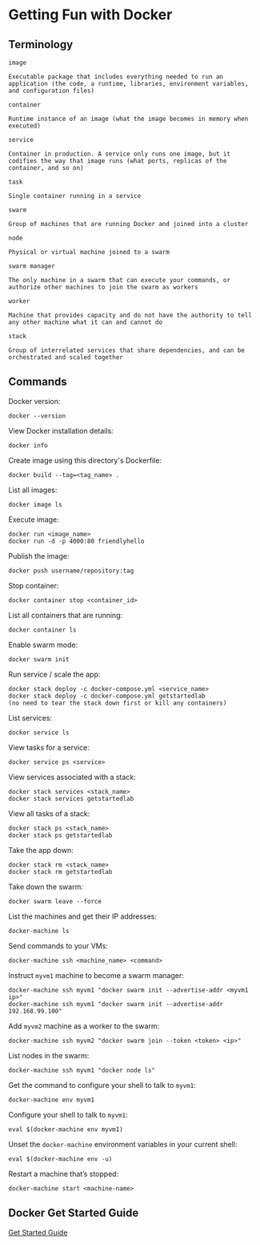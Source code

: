 # Getting Fun with Docker

## Terminology

`image`

	Executable package that includes everything needed to run an application (the code, a runtime, libraries, environment variables, and configuration files)
	
`container`

	Runtime instance of an image (what the image becomes in memory when executed)
	
`service`

	Container in production. A service only runs one image, but it codifies the way that image runs (what ports, replicas of the container, and so on)

`task`
	
	Single container running in a service

`swarm`

	Group of machines that are running Docker and joined into a cluster

`node`
	
	Physical or virtual machine joined to a swarm

`swarm manager`
	
	The only machine in a swarm that can execute your commands, or authorize other machines to join the swarm as workers

`worker`
	
	Machine that provides capacity and do not have the authority to tell any other machine what it can and cannot do

`stack`

    Group of interrelated services that share dependencies, and can be orchestrated and scaled together

## Commands

Docker version:

    docker --version

View Docker installation details:

    docker info

Create image using this directory's Dockerfile:

    docker build --tag=<tag_name> .

List all images:

	docker image ls

Execute image:
	
	docker run <image_name>
	docker run -d -p 4000:80 friendlyhello

Publish the image:
	
	docker push username/repository:tag

Stop container:
	
	docker container stop <container_id>

List all containers that are running:
	
	docker container ls

Enable swarm mode:
	
	docker swarm init

Run service / scale the app:
	
	docker stack deploy -c docker-compose.yml <service_name>
	docker stack deploy -c docker-compose.yml getstartedlab
	(no need to tear the stack down first or kill any containers)

List services:

    docker service ls

View tasks for a service:

    docker service ps <service>

View services associated with a stack:
	
	docker stack services <stack_name>
	docker stack services getstartedlab

View all tasks of a stack:
	
	docker stack ps <stack_name>
	docker stack ps getstartedlab

Take the app down:
	
	docker stack rm <stack_name>
	docker stack rm getstartedlab

Take down the swarm:
	
	docker swarm leave --force

List the machines and get their IP addresses:
	
	docker-machine ls

Send commands to your VMs:

    docker-machine ssh <machine_name> <command>

Instruct `myvm1` machine to become a swarm manager:

    docker-machine ssh myvm1 "docker swarm init --advertise-addr <myvm1 ip>"
    docker-machine ssh myvm1 "docker swarm init --advertise-addr 192.168.99.100"

Add `myvm2` machine as a worker to the swarm:

    docker-machine ssh myvm2 "docker swarm join --token <token> <ip>"

List nodes in the swarm:

    docker-machine ssh myvm1 "docker node ls"

Get the command to configure your shell to talk to `myvm1`:

    docker-machine env myvm1

Configure your shell to talk to `myvm1`:

    eval $(docker-machine env myvm1)

Unset the `docker-machine` environment variables in your current shell:

    eval $(docker-machine env -u)

Restart a machine that’s stopped:

    docker-machine start <machine-name>

## Docker Get Started Guide

[Get Started Guide](https://docs.docker.com/get-started/)
